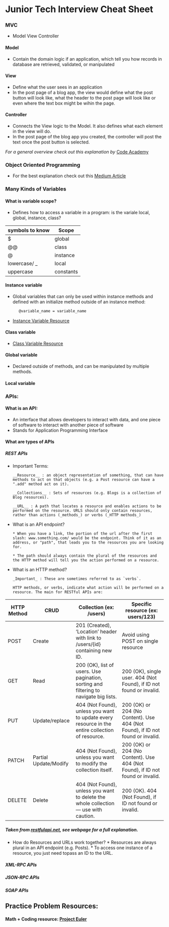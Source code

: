 # Junior Tech Interview Cheat Sheet

### MVC
* Model View Controller
#### Model
* Contain the domain logic if an application, which tell you how records in database are retrieved, validated, or manipulated

#### View
* Define what the user sees in an application
* In the post page of a blog app, the view would define what the post button will look like, what the header to the post page will look like or even where the text box might be wihin the page.

#### Controller
* Connects the View logic to the Model. It also defines what each element in the view will do.
* In the post page of the blog app you created, the controller will post the text once the post button is selected.

 _For a general overview check out this explanation by_ [Code Academy](https://www.codecademy.com/articles/mvc)

### Object Oriented Programming
* For the best explanation check out this [Medium Article](https://medium.freecodecamp.org/object-oriented-programming-concepts-21bb035f7260)

### Many Kinds of Variables
#### What is variable scope?
* Defines how to access a variable in a program: is the variale local, global, instance, class?


| symbols to know |	   Scope    |
|-----------------|-------------|
|        $        | global      |
|       @@        | class       |
|        @        | instance    |
| lowercase/ _    | local       |
| uppercase       | constants   |


#### Instance variable
* Global variables that can only be used within instance methods and defined with an initialize method outside of an instance method:
``` def initialize(@variable_name)
      @variable_name = variable_name
```
* [Instance Variable Resource](http://ruby-for-beginners.rubymonstas.org/writing_classes/instance_variables.html)

#### Class variable
* [Class Variable Resource](https://learn.co/lessons/ruby-class-variables-and-class-methods-readme)

#### Global variable
* Declared outside of methods, and can be manipulated by multiple methods.

#### Local variable

### APIs:
#### What is an API:
* An interface that allows developers to interact with data, and one piece of software to interact with another piece of software
* Stands for Application Programming Interface

#### What are types of APIs

##### REST APIs
* Important Terms:

      __Resource__ : an object representation of something, that can have methods to act on that objects (e.g. a Post resource can have a ".add" method act on it).

      __Collections__ : Sets of resources (e.g. Blogs is a collection of Blog resources).

      __URL__ : A path that locates a resource and enables actions to be performed on the resource. URLS should only contain resources, rather than actions (_methods_) or verbs (_HTTP methods_)

* What is an API endpoint?

      * When you have a link, the portion of the url after the first slash: www.something.com/ would be the endpoint. Think of it as an address, or "path", that leads you to the resources you are looking for.

      * The path should always contain the plural of the resources and the HTTP method will tell you the action performed on a resource.

* What is an HTTP method?

      _Important_ : These are sometimes referred to as `verbs`.

      HTTP methods, or verbs, indicate what action will be performed on a resource. The main for RESTful APIs are:

HTTP Method | CRUD | Collection (ex: /users) | Specific resource (ex: users/123)
--- | --- | --- | ---
POST | Create | 201 (Created), ‘Location’ header with link to /users/{id} containing new ID.| Avoid using POST on single resource
GET | Read | 200 (OK), list of users. Use pagination, sorting and filtering to navigate big lists. | 200 (OK), single user. 404 (Not Found), if ID not found or invalid.
PUT | Update/replace | 404 (Not Found), unless you want to update every resource in the entire collection of resource. | 200 (OK) or 204 (No Content). Use 404 (Not Found), if ID not found or invalid.
PATCH | Partial Update/Modify | 404 (Not Found), unless you want to modify the collection itself. | 200 (OK) or 204 (No Content). Use 404 (Not Found), if ID not found or invalid.
DELETE | Delete | 404 (Not Found), unless you want to delete the whole collection — use with caution. | 200 (OK). 404 (Not Found), if ID not found or invalid.
##### Taken from [restfulapi.net](https://restfulapi.net/http-methods/), see webpage for a full explanation.



* How do Resources and URLs work together?
      * Resources are always plural in an API endpoint (e.g. Posts).
      * To access one instance of a resource, you just need topass an ID to the URL.

##### XML-RPC APIs
##### JSON-RPC APIs
##### SOAP APIs



## Practice Problem Resources:
#### Math + Coding resource: [Project Euler](https://projecteuler.net/archives)
